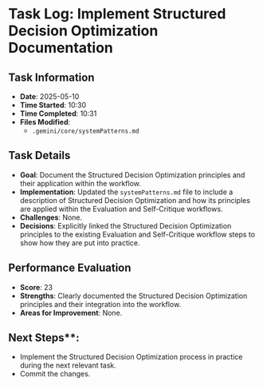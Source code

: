 # Task Log: Implement Structured Decision Optimization Documentation

## Task Information
- **Date**: 2025-05-10
- **Time Started**: 10:30
- **Time Completed**: 10:31
- **Files Modified**:
    - `.gemini/core/systemPatterns.md`

## Task Details
- **Goal**: Document the Structured Decision Optimization principles and their application within the workflow.
- **Implementation**: Updated the `systemPatterns.md` file to include a description of Structured Decision Optimization and how its principles are applied within the Evaluation and Self-Critique workflows.
- **Challenges**: None.
- **Decisions**: Explicitly linked the Structured Decision Optimization principles to the existing Evaluation and Self-Critique workflow steps to show how they are put into practice.

## Performance Evaluation
- **Score**: 23
- **Strengths**: Clearly documented the Structured Decision Optimization principles and their integration into the workflow.
- **Areas for Improvement**: None.

## Next Steps**:
- Implement the Structured Decision Optimization process in practice during the next relevant task.
- Commit the changes.

